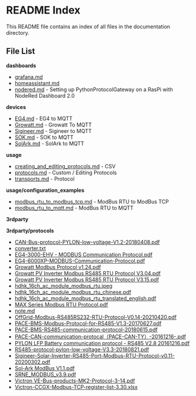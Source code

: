 # README Index

This README file contains an index of all files in the documentation directory.

## File List

**dashboards**


- [grafana.md](dashboards/grafana.md)
- [homeassistant.md](dashboards/homeassistant.md)
- [nodered.md](dashboards/nodered.md) -  Setting up PythonProtocolGateway on a RasPi with NodeRed Dashboard 2.0

**devices**


- [EG4.md](devices/EG4.md) -  EG4 to MQTT
- [Growatt.md](devices/Growatt.md) -  Growatt To MQTT
- [Sigineer.md](devices/Sigineer.md) -  Sigineer to MQTT
- [SOK.md](devices/SOK.md) -  SOK to MQTT
- [SolArk.md](devices/SolArk.md) -  SolArk to MQTT

**usage**


- [creating_and_editing_protocols.md](usage/creating_and_editing_protocols.md) -  CSV
- [protocols.md](usage/protocols.md) -  Custom / Editing Protocols
- [transports.md](usage/transports.md) -  Protocol

**usage/configuration_examples**


- [modbus_rtu_to_modbus_tcp.md](usage/configuration_examples/modbus_rtu_to_modbus_tcp.md) -  ModBus RTU to ModBus TCP
- [modbus_rtu_to_mqtt.md](usage/configuration_examples/modbus_rtu_to_mqtt.md) -  ModBus RTU to MQTT

**3rdparty**



**3rdparty/protocols**


- [CAN-Bus-protocol-PYLON-low-voltage-V1.2-20180408.pdf](3rdparty/protocols/CAN-Bus-protocol-PYLON-low-voltage-V1.2-20180408.pdf)
- [converter.txt](3rdparty/protocols/converter.txt)
- [EG4-3000-EHV - MODBUS Communication Protocol.pdf](3rdparty/protocols/EG4-3000-EHV%20-%20MODBUS%20Communication%20Protocol.pdf)
- [EG4-6000XP-MODBUS-Communication-Protocol.pdf](3rdparty/protocols/EG4-6000XP-MODBUS-Communication-Protocol.pdf)
- [Growatt Modbus Protocol v1.24.pdf](3rdparty/protocols/Growatt%20Modbus%20Protocol%20v1.24.pdf)
- [Growatt PV Inverter Modbus RS485 RTU Protocol V3.04.pdf](3rdparty/protocols/Growatt%20PV%20Inverter%20Modbus%20RS485%20RTU%20Protocol%20V3.04.pdf)
- [Growatt PV Inverter Modbus RS485 RTU Protocol V3.15.pdf](3rdparty/protocols/Growatt%20PV%20Inverter%20Modbus%20RS485%20RTU%20Protocol%20V3.15.pdf)
- [hdhk_16ch_ac_module_modbus_rtu.jpeg](3rdparty/protocols/hdhk_16ch_ac_module_modbus_rtu.jpeg)
- [hdhk_16ch_ac_module_modbus_rtu_chinese.pdf](3rdparty/protocols/hdhk_16ch_ac_module_modbus_rtu_chinese.pdf)
- [hdhk_16ch_ac_module_modbus_rtu_translated_english.pdf](3rdparty/protocols/hdhk_16ch_ac_module_modbus_rtu_translated_english.pdf)
- [MAX Series Modbus RTU Protocol.pdf](3rdparty/protocols/MAX%20Series%20Modbus%20RTU%20Protocol.pdf)
- [note.md](3rdparty/protocols/note.md)
- [OffGrid-Modbus-RS485RS232-RTU-Protocol-V0.14-20210420.pdf](3rdparty/protocols/OffGrid-Modbus-RS485RS232-RTU-Protocol-V0.14-20210420.pdf)
- [PACE-BMS-Modbus-Protocol-for-RS485-V1.3-20170627.pdf](3rdparty/protocols/PACE-BMS-Modbus-Protocol-for-RS485-V1.3-20170627.pdf)
- [PACE-BMS-RS485-communication-protocol-20180615.pdf](3rdparty/protocols/PACE-BMS-RS485-communication-protocol-20180615.pdf)
- [PACE-CAN-communication-protocal（PACE-CAN-TY）-20161216-.pdf](3rdparty/protocols/PACE-CAN-communication-protocal%EF%BC%88PACE-CAN-TY%EF%BC%89-20161216-.pdf)
- [PYLON LFP Battery communication protocol - RS485 V2.8 20161216.pdf](3rdparty/protocols/PYLON%20LFP%20Battery%20communication%20protocol%20-%20RS485%20V2.8%2020161216.pdf)
- [RS485-protocol-pylon-low-voltage-V3.3-20180821.pdf](3rdparty/protocols/RS485-protocol-pylon-low-voltage-V3.3-20180821.pdf)
- [Sigineer-Solar-Inverter-RS485-Port-Modbus-RTU-Protocol-v0.11-20200302.pdf](3rdparty/protocols/Sigineer-Solar-Inverter-RS485-Port-Modbus-RTU-Protocol-v0.11-20200302.pdf)
- [Sol-Ark ModBus V1.1.pdf](3rdparty/protocols/Sol-Ark%20ModBus%20V1.1.pdf)
- [SRNE_MODBUS_v3.9.pdf](3rdparty/protocols/SRNE_MODBUS_v3.9.pdf)
- [Victron VE-Bus-products-MK2-Protocol-3-14.pdf](3rdparty/protocols/Victron%20VE-Bus-products-MK2-Protocol-3-14.pdf)
- [Victron-CCGX-Modbus-TCP-register-list-3.30.xlsx](3rdparty/protocols/Victron-CCGX-Modbus-TCP-register-list-3.30.xlsx)

